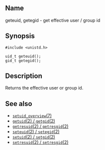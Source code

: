 ## Name

geteuid, getegid - get effective user / group id

## Synopsis

```**c++
#include <unistd.h>

uid_t geteuid();
gid_t getegid();
```

## Description

Returns the effective user or group id.

## See also

* [`setuid_overview`(7)](../man7/setuid_overview.md)
* [`getuid`(2) / `getgid`(2)](getuid.md)
* [`getresuid`(2) / `getresgid`(2)](getresuid.md)
* [`seteuid`(2) / `setegid`(2)](seteuid.md)
* [`setuid`(2) / `setgid`(2)](setuid.md)
* [`setresuid`(2) / `setresgid`(2)](setresuid.md)
